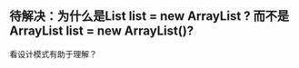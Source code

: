 ## 待解决：为什么是List list = new ArrayList ? 而不是ArrayList list = new ArrayList()?

看设计模式有助于理解？
































